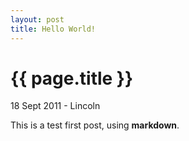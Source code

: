 ```yaml
---
layout: post
title: Hello World!
---
```


# {{ page.title }}

18 Sept 2011 - Lincoln

This is a test first post, using **markdown**.

